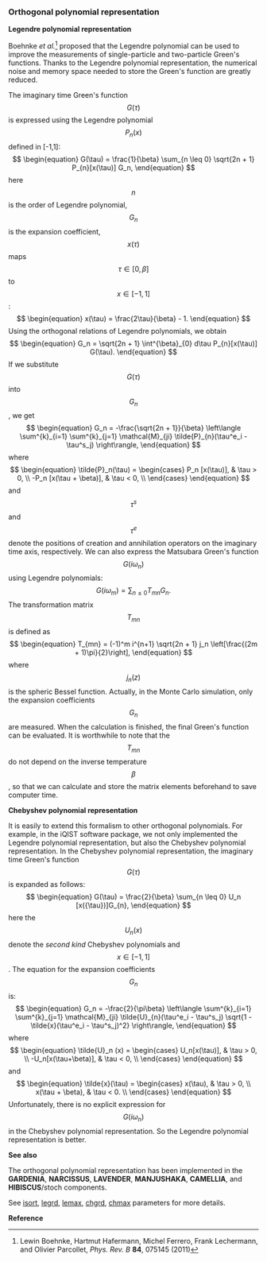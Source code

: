 ### Orthogonal polynomial representation

**Legendre polynomial representation**

Boehnke *et al.*[^1] proposed that the Legendre polynomial can be used to improve the measurements of single-particle and two-particle Green's functions. Thanks to the Legendre polynomial representation, the numerical noise and memory space needed to store the Green's function are greatly reduced.

The imaginary time Green's function $$G(\tau)$$ is expressed using the Legendre polynomial $$P_n(x)$$ defined in [-1,1]:
$$
\begin{equation}
G(\tau) = \frac{1}{\beta} \sum_{n \leq 0} \sqrt{2n + 1} P_{n}[x(\tau)] G_n,
\end{equation}
$$
here $$n$$ is the order of Legendre polynomial, $$G_{n}$$ is the expansion coefficient, $$x(\tau)$$
maps $$\tau \in [0,\beta]$$ to $$x \in [-1,1]$$:
$$
\begin{equation}
x(\tau) = \frac{2\tau}{\beta} - 1.
\end{equation}
$$
Using the orthogonal relations of Legendre polynomials, we obtain 
$$
\begin{equation}
G_n = \sqrt{2n + 1} \int^{\beta}_{0} d\tau P_{n}[x(\tau)] G(\tau).
\end{equation}
$$
If we substitute $$G(\tau)$$ into $$G_n$$, we get 
$$
\begin{equation}
G_n = -\frac{\sqrt{2n + 1}}{\beta} \left\langle \sum^{k}_{i=1} \sum^{k}_{j=1}
\mathcal{M}_{ji} \tilde{P}_{n}(\tau^e_i - \tau^s_j) \right\rangle,
\end{equation}
$$
where
$$
\begin{equation}
\tilde{P}_n(\tau) = 
\begin{cases}
P_n [x(\tau)], & \tau > 0, \\
-P_n [x(\tau + \beta)], & \tau < 0, \\
\end{cases}
\end{equation}
$$
and $$\tau^{s}$$ and $$\tau^{e}$$ denote the positions of creation and annihilation operators on the imaginary time axis, respectively. We can also express the Matsubara Green's function $$G(i\omega_n)$$ using Legendre polynomials:
$$
\begin{equation}
G(i\omega_m) = \sum_{n \leq 0} T_{mn} G_n.
\end{equation}
$$
The transformation matrix $$T_{mn}$$ is defined as
$$
\begin{equation}
T_{mn} = (-1)^m i^{n+1} \sqrt{2n + 1} j_n \left[\frac{(2m + 1)\pi}{2}\right],
\end{equation}
$$
where $$j_n(z)$$ is the spheric Bessel function. Actually, in the Monte Carlo simulation, only the expansion coefficients $$G_n$$ are measured. When the calculation is finished, the final Green's function can be evaluated. It is worthwhile to note that the $$T_{mn}$$ do not depend on the inverse temperature $$\beta$$, so that we can calculate and store the matrix elements beforehand to save computer time.

**Chebyshev polynomial representation**

It is easily to extend this formalism to other orthogonal polynomials. For example, in the iQIST software package, we not only implemented the Legendre polynomial representation, but also the Chebyshev polynomial representation. In the Chebyshev polynomial representation, the imaginary time Green's function $$G(\tau)$$ is expanded as follows:
$$
\begin{equation}
G(\tau) = \frac{2}{\beta} \sum_{n \leq 0} U_n [x({\tau})]G_{n},
\end{equation}
$$
here the $$U_n(x)$$ denote the *second kind* Chebyshev polynomials and $$x \in [-1,1]$$. The equation for the expansion coefficients $$G_n$$ is:
$$
\begin{equation}
G_n = -\frac{2}{\pi\beta} \left\langle  \sum^{k}_{i=1} \sum^{k}_{j=1} 
\mathcal{M}_{ji} 
\tilde{U}_{n}(\tau^e_i - \tau^s_j)
\sqrt{1 - \tilde{x}(\tau^e_i - \tau^s_j)^2}
\right\rangle,
\end{equation}
$$
where
$$
\begin{equation}
\tilde{U}_n (x) = 
\begin{cases}
U_n[x(\tau)], & \tau > 0, \\
-U_n[x(\tau+\beta)], & \tau < 0, \\
\end{cases}
\end{equation}
$$
and
$$
\begin{equation}
\tilde{x}(\tau) = 
\begin{cases}
x(\tau), & \tau > 0, \\
x(\tau + \beta), & \tau < 0. \\
\end{cases}
\end{equation}
$$
Unfortunately, there is no explicit expression for $$G(i\omega_n)$$  in the Chebyshev polynomial representation. So the Legendre polynomial representation is better.

**See also**

The orthogonal polynomial representation has been implemented in the **GARDENIA**, **NARCISSUS**, **LAVENDER**, **MANJUSHAKA**, **CAMELLIA**, and **HIBISCUS**/stoch components.

See [isort](../ch04/p_isort.md), [legrd](../ch04/p_legrd.md), [lemax](../ch04/p_lemax.md), [chgrd](../ch04/p_chgrd.md), [chmax](../ch04/p_chmax.md) parameters for more details.

**Reference**

[^1]: Lewin Boehnke, Hartmut Hafermann, Michel Ferrero, Frank Lechermann, and Olivier Parcollet, *Phys. Rev. B* **84**, 075145 (2011)